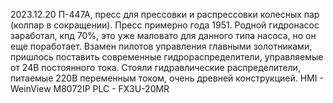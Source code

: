 2023.12.20
П-447А, пресс для прессовки и распрессовки колесных пар (колпар в сокращении). Пресс примерно года 1951. Родной гидронасос заработал, кпд 70%, это уже маловато для данного типа насоса, но он еще поработает. Взамен пилотов управления главными золотниками,
пришлось поставить современные гидрораспределители, управляемые от 24В постоянного тока. Стояли гидравлические распределители, питаемые 220В переменным током, очень древней конструкцией.
HMI - WeinView M8072IP
PLC - FX3U-20MR
